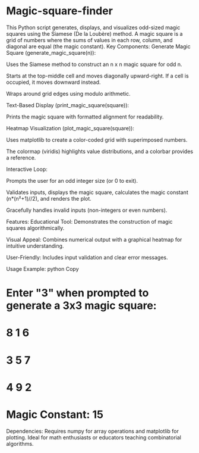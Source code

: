 # Magic-square-finder
This Python script generates, displays, and visualizes odd-sized magic squares using the Siamese (De la Loubère) method. A magic square is a grid of numbers where the sums of values in each row, column, and diagonal are equal (the magic constant).
Key Components:
Generate Magic Square (generate_magic_square(n)):

Uses the Siamese method to construct an n x n magic square for odd n.

Starts at the top-middle cell and moves diagonally upward-right. If a cell is occupied, it moves downward instead.

Wraps around grid edges using modulo arithmetic.

Text-Based Display (print_magic_square(square)):

Prints the magic square with formatted alignment for readability.

Heatmap Visualization (plot_magic_square(square)):

Uses matplotlib to create a color-coded grid with superimposed numbers.

The colormap (viridis) highlights value distributions, and a colorbar provides a reference.

Interactive Loop:

Prompts the user for an odd integer size (or 0 to exit).

Validates inputs, displays the magic square, calculates the magic constant (n*(n²+1)//2), and renders the plot.

Gracefully handles invalid inputs (non-integers or even numbers).

Features:
Educational Tool: Demonstrates the construction of magic squares algorithmically.

Visual Appeal: Combines numerical output with a graphical heatmap for intuitive understanding.

User-Friendly: Includes input validation and clear error messages.

Usage Example:
python
Copy
# Enter "3" when prompted to generate a 3x3 magic square:
#   8   1   6
#   3   5   7
#   4   9   2
# Magic Constant: 15
Dependencies: Requires numpy for array operations and matplotlib for plotting. Ideal for math enthusiasts or educators teaching combinatorial algorithms.
